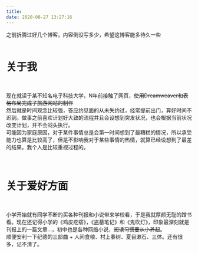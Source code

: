 ```yaml
---
title: 
date: 2020-08-27 13:27:16
---
```


之前折腾过好几个博客，内容倒没写多少，希望这博客能多待久一些
<br />
<br />

# 关于我
<br />

现在就读于某不知名电子科技大学，N年前接触了网页，~~使用Dreamweaver和表格布局完成了旅游网站的制作~~
<br />
然后就是时间观念比较强，答应约见面的从未失约过，经常提前出门，算好时间不迟到。做事之前喜欢计划好大致的流程并且会设想到突发状况，也会根据当前状况改变计划，并不会闷头执行。
<br />
可能因为家庭原因，对于某件事情总是会第一时间想到了最糟糕的情况，所以承受能力也算是比较高了，但是不影响我对于某些事情的热情，就算已经设想到了最差的结果，我个人是比较重视过程的。
<br />
<br />
<br />

# 关于爱好方面
<br />

小学开始就有同学不断的买各种刊报和小说带来学校看，于是我就厚颜无耻的蹭书看。现在还记得小学的《鸡皮疙瘩》，《盗墓笔记》和《鬼吹灯》，印象最深刻就是刊报上的一篇文章...，初中也是各种网络小说，~~阅读习惯要从小养起~~。
<br />
顺便安利一下纪德的三部曲 + 人间食粮、村上春树、夏目漱石、三体。还有很多，记不清了。